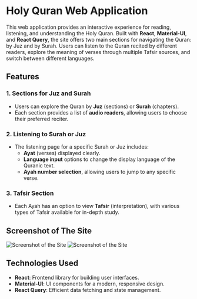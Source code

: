 # Holy Quran Web Application

This web application provides an interactive experience for reading, listening, and understanding the Holy Quran. Built with **React**, **Material-UI**, and **React Query**, the site offers two main sections for navigating the Quran: by Juz and by Surah. Users can listen to the Quran recited by different readers, explore the meaning of verses through multiple Tafsir sources, and switch between different languages.

## Features

### 1. Sections for Juz and Surah
- Users can explore the Quran by **Juz** (sections) or **Surah** (chapters).
- Each section provides a list of **audio readers**, allowing users to choose their preferred reciter.

### 2. Listening to Surah or Juz
- The listening page for a specific Surah or Juz includes:
  - **Ayat** (verses) displayed clearly.
  - **Language input** options to change the display language of the Quranic text.
  - **Ayah number selection**, allowing users to jump to any specific verse.

### 3. Tafsir Section
- Each Ayah has an option to view **Tafsir** (interpretation), with various types of Tafsir available for in-depth study.
  
## Screenshot of The Site
![Screenshot of the Site](./1.PNG)  <!-- Add your screenshot here -->
![Screenshot of the Site](.2.PNG)  <!-- Add your screenshot here -->

## Technologies Used
- **React**: Frontend library for building user interfaces.
- **Material-UI**: UI components for a modern, responsive design.
- **React Query**: Efficient data fetching and state management.


